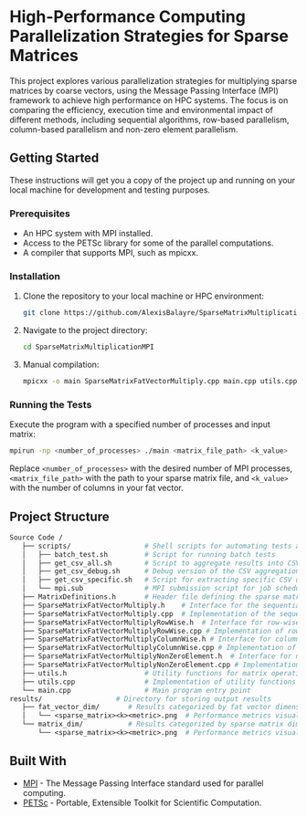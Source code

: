 # High-Performance Computing Parallelization Strategies for Sparse Matrices

This project explores various parallelization strategies for multiplying sparse matrices by coarse vectors, using the Message Passing Interface (MPI) framework to achieve high performance on HPC systems. The focus is on comparing the efficiency, execution time and environmental impact of different methods, including sequential algorithms, row-based parallelism, column-based parallelism and non-zero element parallelism.

## Getting Started

These instructions will get you a copy of the project up and running on your local machine for development and testing purposes.

### Prerequisites

- An HPC system with MPI installed.
- Access to the PETSc library for some of the parallel computations.
- A compiler that supports MPI, such as mpicxx.

### Installation

1. Clone the repository to your local machine or HPC environment:

   ```bash
   git clone https://github.com/AlexisBalayre/SparseMatrixMultiplicationMPI
   ```

2. Navigate to the project directory:

   ```bash
   cd SparseMatrixMultiplicationMPI
   ```

3. Manual compilation:

   ```bash
   mpicxx -o main SparseMatrixFatVectorMultiply.cpp main.cpp utils.cpp -I${PETSC_DIR}/include -I${PETSC_DIR}/${PETSC_ARCH}/include -L${PETSC_DIR}/${PETSC_ARCH}/lib -lpetsc
   ```

### Running the Tests

Execute the program with a specified number of processes and input matrix:

```bash
mpirun -np <number_of_processes> ./main <matrix_file_path> <k_value>
```

Replace `<number_of_processes>` with the desired number of MPI processes, `<matrix_file_path>` with the path to your sparse matrix file, and `<k_value>` with the number of columns in your fat vector.

## Project Structure

```graphql
Source Code /
   ├── scripts/                  # Shell scripts for automating tests and analyses
   │   ├── batch_test.sh         # Script for running batch tests
   │   ├── get_csv_all.sh        # Script to aggregate results into CSV format
   │   ├── get_csv_debug.sh      # Debug version of the CSV aggregation script
   │   ├── get_csv_specific.sh   # Script for extracting specific CSV data
   │   └── mpi.sub               # MPI submission script for job schedulers
   ├── MatrixDefinitions.h       # Header file defining the sparse matrix and fat vector
   ├── SparseMatrixFatVectorMultiply.h    # Interface for the sequential multiplication algorithm
   ├── SparseMatrixFatVectorMultiply.cpp  # Implementation of the sequential algorithm
   ├── SparseMatrixFatVectorMultiplyRowWise.h  # Interface for row-wise parallel multiplication
   ├── SparseMatrixFatVectorMultiplyRowWise.cpp # Implementation of row-wise parallel algorithm
   ├── SparseMatrixFatVectorMultiplyColumnWise.h # Interface for column-wise parallel multiplication
   ├── SparseMatrixFatVectorMultiplyColumnWise.cpp # Implementation of column-wise parallel algorithm
   ├── SparseMatrixFatVectorMultiplyNonZeroElement.h  # Interface for non-zero element parallel multiplication
   ├── SparseMatrixFatVectorMultiplyNonZeroElement.cpp # Implementation of non-zero element parallel algorithm
   ├── utils.h                   # Utility functions for matrix operations
   ├── utils.cpp                 # Implementation of utility functions
   └── main.cpp                  # Main program entry point
results/                  # Directory for storing output results
   ├── fat_vector_dim/       # Results categorized by fat vector dimensions
   │   └── <sparse_matrix><k><metric>.png  # Performance metrics visualization
   └── matrix_dim/           # Results categorized by sparse matrix dimensions
       └── <sparse_matrix><k><metric>.png  # Performance metrics visualization
```

## Built With

- [MPI](https://www.mpi-forum.org/) - The Message Passing Interface standard used for parallel computing.
- [PETSc](https://petsc.org/release/) - Portable, Extensible Toolkit for Scientific Computation.
